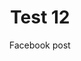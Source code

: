 ---
title: Test 12
subtitle: Facebook post
categories: [blog, travel]
summary: Je?li masz problem ze swoj? hulajnog? elektryczn?, a niekoniecznie chcesz samemu przy niej grzeba? - to dobrze trafi?e?/a?
description: /images/ehulaserwis_x-25.jpg
thumb_img_path: /images/ehulaserwis_x-25.jpg
content_img_path: /images/ehulaserwis_x-25.jpg
excerpt: Test feed zaterdag
layout: post
tags: [hulajnogaprzezswiat,hulajnoga,hulajnogaelektryczna,ehulajnoga,grafika,zawszewkasku]
---